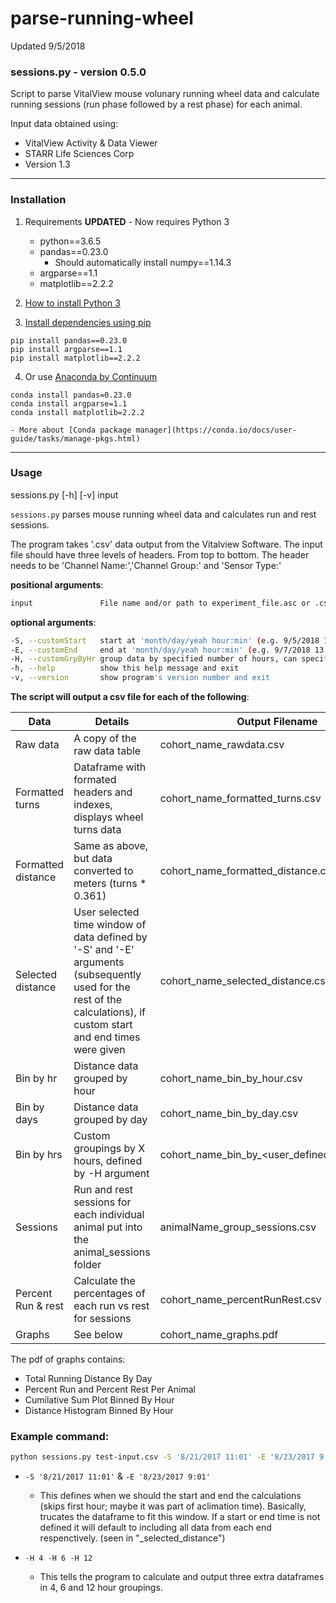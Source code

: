 # parse-running-wheel
Updated 9/5/2018

### sessions.py - version 0.5.0
Script to parse VitalView mouse volunary running wheel data and calculate running sessions (run phase followed by a rest phase) for each animal.

Input data obtained using: 

- VitalView Activity & Data Viewer
- STARR Life Sciences Corp
- Version 1.3 

---

### Installation

1. Requirements **UPDATED** - Now requires Python 3
	- python==3.6.5
	- pandas==0.23.0
		+ Should automatically install numpy==1.14.3
	- argparse==1.1
	- matplotlib==2.2.2

2. [How to install Python 3](https://realpython.com/installing-python/)

3. [Install dependencies using pip](https://packaging.python.org/tutorials/installing-packages/#use-pip-for-installing)
```
pip install pandas==0.23.0
pip install argparse==1.1
pip install matplotlib==2.2.2
```

4. Or use [Anaconda by Continuum](https://www.anaconda.com/download/)
```
conda install pandas=0.23.0
conda install argparse=1.1
conda install matplotlib=2.2.2
```
	- More about [Conda package manager](https://conda.io/docs/user-guide/tasks/manage-pkgs.html)

---

### Usage

sessions.py [-h] [-v] input

`sessions.py` parses mouse running wheel data and calculates run and rest sessions.  

The program takes '.csv' data output from the Vitalview Software. The input file should have three levels of headers. From top to bottom. The header needs to be 'Channel Name:','Channel Group:' and 'Sensor Type:' 

**positional arguments**:
```bash
input          		File name and/or path to experiment_file.asc or .csv
```
**optional arguments**:
```bash
-S, --customStart	start at 'month/day/yeah hour:min' (e.g. 9/5/2018 15:35)
-E, --customEnd		end at 'month/day/yeah hour:min' (e.g. 9/7/2018 13:35)
-H, --customGrpByHr	group data by specified number of hours, can specify argument multiple times
-h, --help     		show this help message and exit
-v, --version  		show program's version number and exit
```

**The script will output a csv file for each of the following**:

| Data | Details | Output Filename |
| ---- | ------- | --------------- |
| Raw data | A copy of the raw data table | cohort_name_rawdata.csv |
| Formatted turns | Dataframe with formated headers and indexes, displays wheel turns data| cohort_name_formatted_turns.csv |
| Formatted distance | Same as above, but data converted to meters (turns * 0.361) | cohort_name_formatted_distance.csv |
| Selected distance | User selected time window of data defined by '-S' and '-E' arguments (subsequently used for the rest of the calculations), if custom start and end times were given | cohort_name_selected_distance.csv |
| Bin by hr | Distance data grouped by hour | cohort_name_bin_by_hour.csv |
| Bin by days | Distance data grouped by day| cohort_name_bin_by_day.csv |
| Bin by <X> hrs | Custom groupings by X hours, defined by -H argument | cohort_name_bin_by_<user_defined_hours>H.csv |
| Sessions | Run and rest sessions for each individual animal put into the animal_sessions folder | animalName_group_sessions.csv |
| Percent Run & rest | Calculate the percentages of each run vs rest for sessions | cohort_name_percentRunRest.csv |
| Graphs | See below | cohort_name_graphs.pdf |
  
The pdf of graphs contains:

- Total Running Distance By Day
- Percent Run and Percent Rest Per Animal
- Cumilative Sum Plot Binned By Hour
- Distance Histogram Binned By Hour

### Example command:

```bash
python sessions.py test-input.csv -S '8/21/2017 11:01' -E '8/23/2017 9:01' -H 4 -H 6 -H 12
```

- `-S '8/21/2017 11:01'` & `-E '8/23/2017 9:01'` 
	+ This defines when we should the start and end the calculations (skips first hour; maybe it was part of aclimation time). Basically, trucates the dataframe to fit this window. If a start or end time is not defined it will default to including all data from each end respenctively. (seen in "_selected_distance")

- `-H 4 -H 6 -H 12` 
	+ This tells the program to calculate and output three extra dataframes in 4, 6 and 12 hour groupings.
